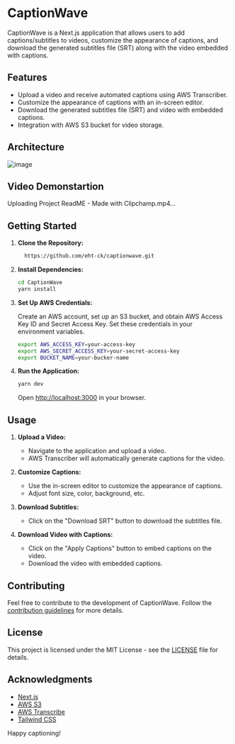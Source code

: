 # CaptionWave

CaptionWave is a Next.js application that allows users to add captions/subtitles to videos, customize the appearance of captions, and download the generated subtitles file (SRT) along with the video embedded with captions.

## Features

- Upload a video and receive automated captions using AWS Transcriber.
- Customize the appearance of captions with an in-screen editor.
- Download the generated subtitles file (SRT) and video with embedded captions.
- Integration with AWS S3 bucket for video storage.

## Architecture
![image](https://github.com/eht-ck/captionwave/assets/95522110/91e7bfd8-98f7-4ac2-acef-3cd87b5704df)

## Video Demonstartion


Uploading Project ReadME - Made with Clipchamp.mp4…



## Getting Started

1. **Clone the Repository:**

    ```bash
      https://github.com/eht-ck/captionwave.git
    ```

2. **Install Dependencies:**

    ```bash
    cd CaptionWave
    yarn install
    ```

3. **Set Up AWS Credentials:**

    Create an AWS account, set up an S3 bucket, and obtain AWS Access Key ID and Secret Access Key. Set these credentials in your environment variables.

    ```bash
    export AWS_ACCESS_KEY=your-access-key
    export AWS_SECRET_ACCESS_KEY=your-secret-access-key
    export BUCKET_NAME=your-bucker-name
    ```

4. **Run the Application:**

    ```bash
    yarn dev
    ```

    Open [http://localhost:3000](http://localhost:3000) in your browser.

## Usage

1. **Upload a Video:**

    - Navigate to the application and upload a video.
    - AWS Transcriber will automatically generate captions for the video.

2. **Customize Captions:**

    - Use the in-screen editor to customize the appearance of captions.
    - Adjust font size, color, background, etc.

3. **Download Subtitles:**

    - Click on the "Download SRT" button to download the subtitles file.

4. **Download Video with Captions:**

    - Click on the "Apply Captions" button to embed captions on the video.
    - Download the video with embedded captions.

## Contributing

Feel free to contribute to the development of CaptionWave. Follow the [contribution guidelines](CONTRIBUTING.md) for more details.

## License

This project is licensed under the MIT License - see the [LICENSE](LICENSE) file for details.

## Acknowledgments

- [Next.js](https://nextjs.org/)
- [AWS S3](https://aws.amazon.com/s3/)
- [AWS Transcribe](https://aws.amazon.com/transcribe/)
- [Tailwind CSS](https://tailwindcss.com/)

Happy captioning!
